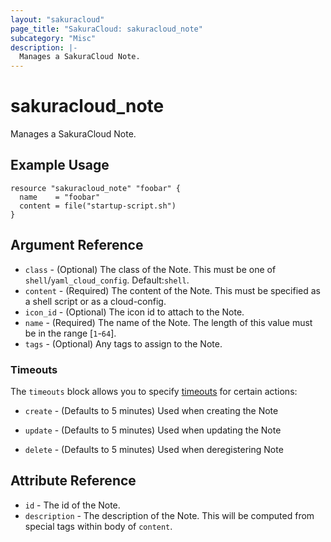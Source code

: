 ```yaml
---
layout: "sakuracloud"
page_title: "SakuraCloud: sakuracloud_note"
subcategory: "Misc"
description: |-
  Manages a SakuraCloud Note.
---
```


# sakuracloud_note

Manages a SakuraCloud Note.

## Example Usage

```hcl
resource "sakuracloud_note" "foobar" {
  name    = "foobar"
  content = file("startup-script.sh")
}
```
## Argument Reference

* `class` - (Optional) The class of the Note. This must be one of `shell`/`yaml_cloud_config`. Default:`shell`.
* `content` - (Required) The content of the Note. This must be specified as a shell script or as a cloud-config.
* `icon_id` - (Optional) The icon id to attach to the Note.
* `name` - (Required) The name of the Note. The length of this value must be in the range [`1`-`64`].
* `tags` - (Optional) Any tags to assign to the Note.



### Timeouts

The `timeouts` block allows you to specify [timeouts](https://www.terraform.io/docs/configuration/resources.html#operation-timeouts) for certain actions:

* `create` - (Defaults to 5 minutes) Used when creating the Note


* `update` - (Defaults to 5 minutes) Used when updating the Note

* `delete` - (Defaults to 5 minutes) Used when deregistering Note



## Attribute Reference

* `id` - The id of the Note.
* `description` - The description of the Note. This will be computed from special tags within body of `content`.




